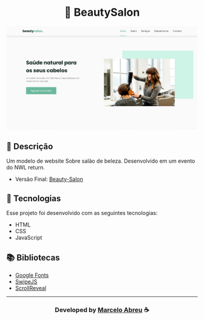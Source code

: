 <h1 align="center">
  🧴 BeautySalon
</h1>

<img src="assets/img/ScreenshotSite.jpeg">

## 📝 Descrição 

Um modelo de website Sobre salão de beleza. Desenvolvido em um evento do NWL return.

- Versão Final: [Beauty-Salon](https://marcelo-abreeu.github.io/Beauty-Salon/)

## 🚀 Tecnologias

Esse projeto foi desenvolvido com as seguintes tecnologias:

- HTML
- CSS
- JavaScript

## 📚 Bibliotecas

- [Google Fonts](https://fonts.google.com/)
- [SwipeJS](https://github.com/nolimits4web/Swiper)
- [ScrollReveal](https://scrollrevealjs.org)


-----

  <h3 align="center"> Developed by <a href="#">Marcelo Abreu</a> ☕</h3>
  
